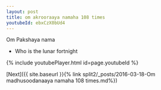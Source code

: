 ```yaml
---
layout: post
title: om akrooraaya namaha 108 times
youtubeId: ebxCzX0bUd4
---
```

 
 
Om Pakshaya nama 
 
 -  Who is the lunar fortnight 
 
  
 
  
 
 
 
 
 
 


{% include youtubePlayer.html id=page.youtubeId %}
 
[Next]({{ site.baseurl }}{% link  split2/_posts/2016-03-18-Om madhusoodanaaya namaha 108 times.md%})
 

